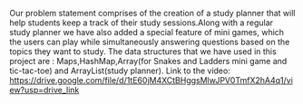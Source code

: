 Our problem statement comprises of the creation of a study planner that will help students keep a track of their study sessions.Along with a regular study planner we have also added a special feature of mini games, which the users can play while simultaneously answering questions based on the topics they want to study.
The data structures that we have used in this project are : Maps,HashMap,Array(for Snakes and Ladders mini game and tic-tac-toe) and ArrayList(study planner).
Link to the video: https://drive.google.com/file/d/1tE60jM4XCtBHggsMlwJPV0TmfX2hA4q1/view?usp=drive_link
